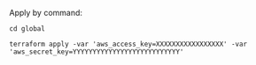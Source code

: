 Apply by command:

```cd global```

```terraform apply -var 'aws_access_key=XXXXXXXXXXXXXXXXX' -var 'aws_secret_key=YYYYYYYYYYYYYYYYYYYYYYYYYYY'```
